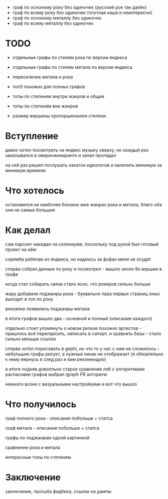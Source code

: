 - граф по осноному року без одиночек (русский рок так далёк)
- граф по всему року без одиночек (плотная каша и неинтересно)
- граф по осноному металлу без одиночек
- граф по всему металлу без одиночек

# TODO
- отдельные графы по стилям рока по версии яндекса
- отдельные графы по стилям метала по версии яндекса

- пересечение метала и рока

- топ3 похожих для полных графов

- топы по степеням внутри жанров и общие
- топы по степеням вне жанров

- размер вершины пропорционален степени


# Вступление
давно хотел посмотреть на яндекс музыку сверху, но каждый раз закапывался в оверинжиниринге и запал пропадал

на сей раз решил послушать хакатон идеологов и напилить минимум за минимум времени

# Что хотелось
остановился на наиболее близких мне жанрах рока и метала, благо оба они не самые большие


# Как делал
сам парсинг накидал на селениуме, поскольку под рукой был готовый проект на нём

сорямба ребятам из яндекса, но надеюсь за фофан меня не осудят

сперва собрал данные по року и посмотрел - вышло около 6к вершин в графе

когда стал собирать связи стало ясно, что рокеров сильно больше

жару добавили поджанры рока - буквально пара первых страниц оных выходит в топ по року

внезапно появились поджанры метала

в итоге графов вышло два - основной и полный (описание каждого)

отдельно стоит упомянуть о новом релизе похожих артистов - пришлось всё перепарсить, написать в сапорт, и сравнить базы - стало сильно меньше ссылок

сперва хотел порисовать в gephi, но что то у нас с ним не сложилось - небольшие графы рисует, а нужные никак не отображает (я обязательно к нему вернусь в след раз и вам рекомендую)

в итоге подняв доволльно старое сравнение либ с алгоритмами распасовки графов выбрал igraph FR алгоритм

немного возни с визуальными настройками и вот что вышло

# Что получилось
граф полного рока - описания побольше + статса

граф метала - описания побольше + статса

графы по поджанрам одной картинкой

сравнение рока и метала

интересные топы по степеням


# Заключение
заключение, просьба фидбека, ссылки на дампы












